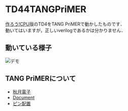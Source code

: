 # TD44TANGPriMER
[作ろう!CPU](https://book.mynavi.jp/ec/products/detail/id=116654)版のTD4をTANG PriMERで動かしたものです．  
動いてはいますが，正しいverilogであるかは分かりません．  

## 動いている様子
![デモ](./demo.gif)

## TANG PriMERについて
- [秋月電子](https://akizukidenshi.com/catalog/g/gM-14786/)  
- [Document](https://tang.sipeed.com/en/)  
- [ピン配置](https://github.com/kprasadvnsi/tang-doc/releases/download/1.0.0/sipeed-tang-primer-pins.pdf)

